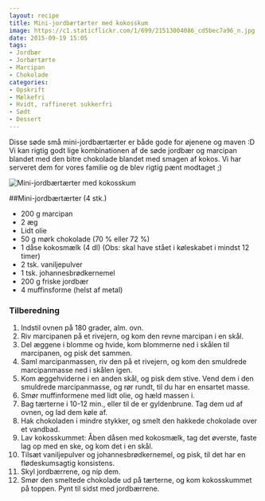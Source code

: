 ```yaml
---
layout: recipe
title: Mini-jordbærtærter med kokosskum
image: https://c1.staticflickr.com/1/699/21513004086_cd5bec7a96_n.jpg
date: 2015-09-19 15:05
tags:
- Jordbær
- Jorbærtærte
- Marcipan
- Chokolade
categories:
- Opskrift
- Mælkefri
- Hvidt, raffineret sukkerfri
- Sødt
- Dessert
---
```


Disse søde små mini-jordbærtærter er både gode for øjenene og maven :D Vi kan rigtig godt lige kombinationen af de søde jordbær og marcipan blandet med den bitre chokolade blandet med smagen af kokos. Vi har serveret dem for vores familie og de blev rigtig pænt modtaget ;)


![Mini-jordbærtærter med kokosskum](https://c1.staticflickr.com/1/733/21351204110_7f55887f53_b.jpg)

##Mini-jordbærtærter (4 stk.)
- 200 g marcipan - 2 æg- Lidt olie- 50 g mørk chokolade (70 % eller 72 %)- 1 dåse kokosmælk (4 dl) (Obs: skal have stået i køleskabet i mindst 12 timer)- 2 tsk. vaniljepulver- 1 tsk. johannesbrødkernemel- 200 g friske jordbær
- 4 muffinsforme (helst af metal)


### Tilberedning
1. Indstil ovnen på 180 grader, alm. ovn.2. Riv marcipanen på et rivejern, og kom den revne marcipan i en skål.3. Del æggene i blomme og hvide, kom blommerne ned i skålen til marcipanen, og pisk det sammen.4. Saml marcipanmassen, riv den på et rivejern, og kom den smuldrede marcipanmasse ned i skålen igen.5. Kom æggehviderne i en anden skål, og pisk dem stive. Vend dem i den smuldredemarcipanmasse, og rør rundt, til du har en ensartet masse.6. Smør muffinformene med lidt olie, og hæld massen i.7. Bag tærterne i 10-12 min., eller til de er gyldenbrune. Tag dem ud af ovnen, og laddem køle af.8. Hak chokoladen i mindre stykker, og smelt den hakkede chokolade over et vandbad.9. Lav kokosskummet: Åben dåsen med kokosmælk, tag det øverste, faste lag op med enske, og kom det i en skål.10. Tilsæt vaniljepulver og johannesbrødkernemel, og pisk, til det har en flødeskumsagtigkonsistens.11. Skyl jordbærrene, og nip dem.12. Smør den smeltede chokolade ud på tærterne, og kom kokosskummet på toppen. Pynt til sidst med jordbærrene.








